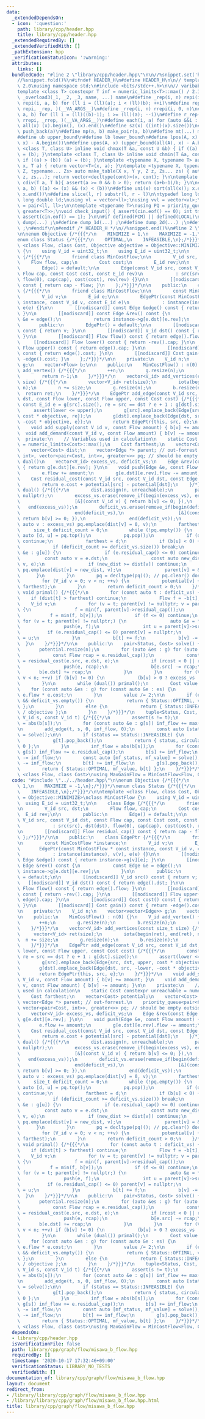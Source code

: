 ```yaml
---
data:
  _extendedDependsOn:
  - icon: ':question:'
    path: library/cpp/header.hpp
    title: library/cpp/header.hpp
  _extendedRequiredBy: []
  _extendedVerifiedWith: []
  _pathExtension: hpp
  _verificationStatusIcon: ':warning:'
  attributes:
    links: []
  bundledCode: "#line 2 \"library/cpp/header.hpp\"\n\n//%snippet.set('header')%\n\
    //%snippet.fold()%\n#ifndef HEADER_H\n#define HEADER_H\n\n// template version\
    \ 2.0\nusing namespace std;\n#include <bits/stdc++.h>\n\n// varibable settings\n\
    template <class T> constexpr T inf = numeric_limits<T>::max() / 2.1;\n\n#define\
    \ _overload3(_1, _2, _3, name, ...) name\n#define _rep(i, n) repi(i, 0, n)\n#define\
    \ repi(i, a, b) for (ll i = (ll)(a); i < (ll)(b); ++i)\n#define rep(...) _overload3(__VA_ARGS__,\
    \ repi, _rep, )(__VA_ARGS__)\n#define _rrep(i, n) rrepi(i, 0, n)\n#define rrepi(i,\
    \ a, b) for (ll i = (ll)((b)-1); i >= (ll)(a); --i)\n#define r_rep(...) _overload3(__VA_ARGS__,\
    \ rrepi, _rrep, )(__VA_ARGS__)\n#define each(i, a) for (auto &&i : a)\n#define\
    \ all(x) (x).begin(), (x).end()\n#define sz(x) ((int)(x).size())\n#define pb(a)\
    \ push_back(a)\n#define mp(a, b) make_pair(a, b)\n#define mt(...) make_tuple(__VA_ARGS__)\n\
    #define ub upper_bound\n#define lb lower_bound\n#define lpos(A, x) (lower_bound(all(A),\
    \ x) - A.begin())\n#define upos(A, x) (upper_bound(all(A), x) - A.begin())\ntemplate\
    \ <class T, class U> inline void chmax(T &a, const U &b) { if ((a) < (b)) (a)\
    \ = (b); }\ntemplate <class T, class U> inline void chmin(T &a, const U &b) {\
    \ if ((a) > (b)) (a) = (b); }\ntemplate <typename X, typename T> auto make_table(X\
    \ x, T a) { return vector<T>(x, a); }\ntemplate <typename X, typename Y, typename\
    \ Z, typename... Zs> auto make_table(X x, Y y, Z z, Zs... zs) { auto cont = make_table(y,\
    \ z, zs...); return vector<decltype(cont)>(x, cont); }\n\ntemplate <class T> T\
    \ cdiv(T a, T b){ assert(a >= 0 && b > 0); return (a+b-1)/b; }\n\n#define is_in(x,\
    \ a, b) ((a) <= (x) && (x) < (b))\n#define uni(x) sort(all(x)); x.erase(unique(all(x)),\
    \ x.end())\n#define slice(l, r) substr(l, r - l)\n\ntypedef long long ll;\ntypedef\
    \ long double ld;\nusing vl = vector<ll>;\nusing vvl = vector<vl>;\nusing pll\
    \ = pair<ll, ll>;\n\ntemplate <typename T>\nusing PQ = priority_queue<T, vector<T>,\
    \ greater<T>>;\nvoid check_input() { assert(cin.eof() == 0); int tmp; cin >> tmp;\
    \ assert(cin.eof() == 1); }\n\n#if defined(PCM) || defined(LOCAL)\n#else\n#define\
    \ dump(...) ;\n#define dump_1d(...) ;\n#define dump_2d(...) ;\n#define cerrendl\
    \ ;\n#endif\n\n#endif /* HEADER_H */\n//%snippet.end()%\n#line 2 \"library/cpp/graph/flow/misawa_b_flow.hpp\"\
    \n\nenum Objective {/*{{{*/\n    MINIMIZE = 1,\n    MAXIMIZE = -1,\n};/*}}}*/\n\
    enum class Status {/*{{{*/\n    OPTIMAL,\n    INFEASIBLE,\n};/*}}}*/\n\ntemplate\
    \ <class Flow, class Cost, Objective objective = Objective::MINIMIZE>\nclass MinCostFlow\
    \ {\n    using V_id = uint32_t;\n    using E_id = uint32_t;\n\n    class Edge\
    \ {/*{{{*/\n        friend class MinCostFlow;\n\n        V_id src, dst;\n    \
    \    Flow flow, cap;\n        Cost cost;\n        E_id rev;\n\n        public:\n\
    \        Edge() = default;\n\n        Edge(const V_id src, const V_id dst, const\
    \ Flow cap, const Cost cost, const E_id rev)\n            : src(src), dst(dst),\
    \ flow(0), cap(cap), cost(cost), rev(rev) {}\n\n        [[nodiscard]] Flow residual_cap()\
    \ const { return cap - flow; }\n    };/*}}}*/\n\n    public:\n    class EdgePtr\
    \ {/*{{{*/\n        friend class MinCostFlow;\n\n        const MinCostFlow *instance;\n\
    \        V_id v;\n        E_id e;\n\n        EdgePtr(const MinCostFlow * const\
    \ instance, const V_id v, const E_id e)\n            : instance(instance), v(v),\
    \ e(e) {}\n\n        [[nodiscard]] const Edge &edge() const { return instance->g[v][e];\
    \ }\n\n        [[nodiscard]] const Edge &rev() const {\n            const Edge\
    \ &e = edge();\n            return instance->g[e.dst][e.rev];\n        }\n\n \
    \       public:\n        EdgePtr() = default;\n\n        [[nodiscard]] V_id src()\
    \ const { return v; }\n\n        [[nodiscard]] V_id dst() const { return edge().dst;\
    \ }\n\n        [[nodiscard]] Flow flow() const { return edge().flow; }\n\n   \
    \     [[nodiscard]] Flow lower() const { return -rev().cap; }\n\n        [[nodiscard]]\
    \ Flow upper() const { return edge().cap; }\n\n        [[nodiscard]] Cost cost()\
    \ const { return edge().cost; }\n\n        [[nodiscard]] Cost gain() const { return\
    \ -edge().cost; }\n    };/*}}}*/\n\n    private:\n    V_id n;\n    vector<vector<Edge>>\
    \ g;\n    vector<Flow> b;\n\n    public:\n    MinCostFlow() : n(0) {}\n    V_id\
    \ add_vertex() {/*{{{*/\n        ++n;\n        g.resize(n);\n        b.resize(n);\n\
    \        return n-1;\n    }/*}}}*/\n    vector<V_id> add_vertices(const size_t\
    \ size) {/*{{{*/\n        vector<V_id> ret(size);\n        iota(begin(ret), end(ret),\
    \ n);\n        n += size;\n        g.resize(n);\n        b.resize(n);\n      \
    \  return ret;\n    }/*}}}*/\n    EdgePtr add_edge(const V_id src, const V_id\
    \ dst, const Flow lower, const Flow upper, const Cost cost) {/*{{{*/\n       \
    \ const E_id e = g[src].size(), re = src == dst ? e + 1 : g[dst].size();\n   \
    \     assert(lower <= upper);\n        g[src].emplace_back(Edge{src, dst, upper,\
    \ cost * objective, re});\n        g[dst].emplace_back(Edge{dst, src, -lower,\
    \ -cost * objective, e});\n        return EdgePtr{this, src, e};\n    }/*}}}*/\n\
    \    void add_supply(const V_id v, const Flow amount) { b[v] += amount; }\n  \
    \  void add_demand(const V_id v, const Flow amount) { b[v] -= amount; }\n\n  \
    \  private:\n    // Variables used in calculation\n    static Cost constexpr unreachable\
    \ = numeric_limits<Cost>::max();\n    Cost farthest;\n    vector<Cost> potential;\n\
    \    vector<Cost> dist;\n    vector<Edge *> parent; // out-forrest.\n    priority_queue<pair<Cost,\
    \ int>, vector<pair<Cost, int>>, greater<>> pq; // should be empty outside of\
    \ dual()\n    vector<V_id> excess_vs, deficit_vs;\n    Edge &rev(const Edge &e)\
    \ { return g[e.dst][e.rev]; }\n\n    void push(Edge &e, const Flow amount) {/*{{{*/\n\
    \        e.flow += amount;\n        g[e.dst][e.rev].flow -= amount;\n    }/*}}}*/\n\
    \    Cost residual_cost(const V_id src, const V_id dst, const Edge &e) {/*{{{*/\n\
    \        return e.cost + potential[src] - potential[dst];\n    }/*}}}*/\n    bool\
    \ dual() {/*{{{*/\n        dist.assign(n, unreachable);\n        parent.assign(n,\
    \ nullptr);\n        excess_vs.erase(remove_if(begin(excess_vs), end(excess_vs),\n\
    \                    [&](const V_id v) { return b[v] <= 0; }),\n             \
    \   end(excess_vs));\n        deficit_vs.erase(remove_if(begin(deficit_vs),\n\
    \                    end(deficit_vs),\n                    [&](const V_id v) {\
    \ return b[v] >= 0; }),\n                end(deficit_vs));\n        for (const\
    \ auto v : excess_vs) pq.emplace(dist[v] = 0, v);\n        farthest = 0;\n   \
    \     size_t deficit_count = 0;\n        while (!pq.empty()) {\n            const\
    \ auto [d, u] = pq.top();\n            pq.pop();\n            if (dist[u] < d)\
    \ continue;\n            farthest = d;\n            if (b[u] < 0) ++deficit_count;\n\
    \            if (deficit_count >= deficit_vs.size()) break;\n            for (auto\
    \ &e : g[u]) {\n                if (e.residual_cap() <= 0) continue;\n       \
    \         const auto v = e.dst;\n                const auto new_dist = d + residual_cost(u,\
    \ v, e);\n                if (new_dist >= dist[v]) continue;\n               \
    \ pq.emplace(dist[v] = new_dist, v);\n                parent[v] = &e;\n      \
    \      }\n        }\n        pq = decltype(pq)(); // pq.clear() doesn't exist.\n\
    \        for (V_id v = 0; v < n; ++v) {\n            potential[v] += min(dist[v],\
    \ farthest);\n        }\n        return deficit_count > 0;\n    }/*}}}*/\n   \
    \ void primal() {/*{{{*/\n        for (const auto t : deficit_vs) {\n        \
    \    if (dist[t] > farthest) continue;\n            Flow f = -b[t];\n        \
    \    V_id v;\n            for (v = t; parent[v] != nullptr; v = parent[v]->src)\
    \ {\n                f = min(f, parent[v]->residual_cap());\n            }\n \
    \           f = min(f, b[v]);\n            if (f <= 0) continue;\n           \
    \ for (v = t; parent[v] != nullptr;) {\n                auto &e = *parent[v];\n\
    \                push(e, f);\n                int u = parent[v]->src;\n      \
    \          if (e.residual_cap() <= 0) parent[v] = nullptr;\n                v\
    \ = u;\n            }\n            b[t] += f;\n            b[v] -= f;\n      \
    \  }\n    }/*}}}*/\n\n    public:\n    pair<Status, Cost> solve() {/*{{{*/\n \
    \       potential.resize(n);\n        for (auto &es : g) for (auto &e : es) {\n\
    \            const Flow rcap = e.residual_cap();\n            const Cost rcost\
    \ = residual_cost(e.src, e.dst, e);\n            if (rcost < 0 || rcap < 0) {\n\
    \                push(e, rcap);\n                b[e.src] -= rcap;\n         \
    \       b[e.dst] += rcap;\n            }\n        }\n        for (V_id v = 0;\
    \ v < n; ++v) if (b[v] != 0) {\n            (b[v] > 0 ? excess_vs : deficit_vs).emplace_back(v);\n\
    \        }\n\n        while (dual()) primal();\n        Cost value = 0;\n    \
    \    for (const auto &es : g) for (const auto &e : es) {\n            value +=\
    \ e.flow * e.cost;\n        }\n        value /= 2;\n\n        if (excess_vs.empty()\
    \ && deficit_vs.empty()) {\n            return { Status::OPTIMAL, value / objective\
    \ };\n        }\n        else {\n            return { Status::INFEASIBLE, value\
    \ / objective };\n        }\n    }/*}}}*/\n    tuple<Status, Cost, Flow> solve(const\
    \ V_id s, const V_id t) {/*{{{*/\n        assert(s != t);\n        Flow inf_flow\
    \ = abs(b[s]);\n        for (const auto &e : g[s]) inf_flow += max(e.cap, static_cast<Flow>(0));\n\
    \n        add_edge(t, s, 0, inf_flow, 0);\n        const auto [status, circulation_value]\
    \ = solve();\n\n        if (status == Status::INFEASIBLE) {\n            g[s].pop_back();\n\
    \            g[t].pop_back();\n            return { status, circulation_value,\
    \ 0 };\n        }\n        inf_flow = abs(b[s]);\n        for (const auto &e :\
    \ g[s]) inf_flow += e.residual_cap();\n        b[s] += inf_flow;\n        b[t]\
    \ -= inf_flow;\n        const auto [mf_status, mf_value] = solve();\n        b[s]\
    \ -= inf_flow;\n        b[t] += inf_flow;\n        g[s].pop_back();\n        g[t].pop_back();\n\
    \        return { Status::OPTIMAL, mf_value, b[t] };\n    }/*}}}*/\n};\n\ntemplate\
    \ <class Flow, class Cost>\nusing MaxGainFlow = MinCostFlow<Flow, Cost, Objective::MAXIMIZE>;\n"
  code: "#include \"../../header.hpp\"\n\nenum Objective {/*{{{*/\n    MINIMIZE =\
    \ 1,\n    MAXIMIZE = -1,\n};/*}}}*/\nenum class Status {/*{{{*/\n    OPTIMAL,\n\
    \    INFEASIBLE,\n};/*}}}*/\n\ntemplate <class Flow, class Cost, Objective objective\
    \ = Objective::MINIMIZE>\nclass MinCostFlow {\n    using V_id = uint32_t;\n  \
    \  using E_id = uint32_t;\n\n    class Edge {/*{{{*/\n        friend class MinCostFlow;\n\
    \n        V_id src, dst;\n        Flow flow, cap;\n        Cost cost;\n      \
    \  E_id rev;\n\n        public:\n        Edge() = default;\n\n        Edge(const\
    \ V_id src, const V_id dst, const Flow cap, const Cost cost, const E_id rev)\n\
    \            : src(src), dst(dst), flow(0), cap(cap), cost(cost), rev(rev) {}\n\
    \n        [[nodiscard]] Flow residual_cap() const { return cap - flow; }\n   \
    \ };/*}}}*/\n\n    public:\n    class EdgePtr {/*{{{*/\n        friend class MinCostFlow;\n\
    \n        const MinCostFlow *instance;\n        V_id v;\n        E_id e;\n\n \
    \       EdgePtr(const MinCostFlow * const instance, const V_id v, const E_id e)\n\
    \            : instance(instance), v(v), e(e) {}\n\n        [[nodiscard]] const\
    \ Edge &edge() const { return instance->g[v][e]; }\n\n        [[nodiscard]] const\
    \ Edge &rev() const {\n            const Edge &e = edge();\n            return\
    \ instance->g[e.dst][e.rev];\n        }\n\n        public:\n        EdgePtr()\
    \ = default;\n\n        [[nodiscard]] V_id src() const { return v; }\n\n     \
    \   [[nodiscard]] V_id dst() const { return edge().dst; }\n\n        [[nodiscard]]\
    \ Flow flow() const { return edge().flow; }\n\n        [[nodiscard]] Flow lower()\
    \ const { return -rev().cap; }\n\n        [[nodiscard]] Flow upper() const { return\
    \ edge().cap; }\n\n        [[nodiscard]] Cost cost() const { return edge().cost;\
    \ }\n\n        [[nodiscard]] Cost gain() const { return -edge().cost; }\n    };/*}}}*/\n\
    \n    private:\n    V_id n;\n    vector<vector<Edge>> g;\n    vector<Flow> b;\n\
    \n    public:\n    MinCostFlow() : n(0) {}\n    V_id add_vertex() {/*{{{*/\n \
    \       ++n;\n        g.resize(n);\n        b.resize(n);\n        return n-1;\n\
    \    }/*}}}*/\n    vector<V_id> add_vertices(const size_t size) {/*{{{*/\n   \
    \     vector<V_id> ret(size);\n        iota(begin(ret), end(ret), n);\n      \
    \  n += size;\n        g.resize(n);\n        b.resize(n);\n        return ret;\n\
    \    }/*}}}*/\n    EdgePtr add_edge(const V_id src, const V_id dst, const Flow\
    \ lower, const Flow upper, const Cost cost) {/*{{{*/\n        const E_id e = g[src].size(),\
    \ re = src == dst ? e + 1 : g[dst].size();\n        assert(lower <= upper);\n\
    \        g[src].emplace_back(Edge{src, dst, upper, cost * objective, re});\n \
    \       g[dst].emplace_back(Edge{dst, src, -lower, -cost * objective, e});\n \
    \       return EdgePtr{this, src, e};\n    }/*}}}*/\n    void add_supply(const\
    \ V_id v, const Flow amount) { b[v] += amount; }\n    void add_demand(const V_id\
    \ v, const Flow amount) { b[v] -= amount; }\n\n    private:\n    // Variables\
    \ used in calculation\n    static Cost constexpr unreachable = numeric_limits<Cost>::max();\n\
    \    Cost farthest;\n    vector<Cost> potential;\n    vector<Cost> dist;\n   \
    \ vector<Edge *> parent; // out-forrest.\n    priority_queue<pair<Cost, int>,\
    \ vector<pair<Cost, int>>, greater<>> pq; // should be empty outside of dual()\n\
    \    vector<V_id> excess_vs, deficit_vs;\n    Edge &rev(const Edge &e) { return\
    \ g[e.dst][e.rev]; }\n\n    void push(Edge &e, const Flow amount) {/*{{{*/\n \
    \       e.flow += amount;\n        g[e.dst][e.rev].flow -= amount;\n    }/*}}}*/\n\
    \    Cost residual_cost(const V_id src, const V_id dst, const Edge &e) {/*{{{*/\n\
    \        return e.cost + potential[src] - potential[dst];\n    }/*}}}*/\n    bool\
    \ dual() {/*{{{*/\n        dist.assign(n, unreachable);\n        parent.assign(n,\
    \ nullptr);\n        excess_vs.erase(remove_if(begin(excess_vs), end(excess_vs),\n\
    \                    [&](const V_id v) { return b[v] <= 0; }),\n             \
    \   end(excess_vs));\n        deficit_vs.erase(remove_if(begin(deficit_vs),\n\
    \                    end(deficit_vs),\n                    [&](const V_id v) {\
    \ return b[v] >= 0; }),\n                end(deficit_vs));\n        for (const\
    \ auto v : excess_vs) pq.emplace(dist[v] = 0, v);\n        farthest = 0;\n   \
    \     size_t deficit_count = 0;\n        while (!pq.empty()) {\n            const\
    \ auto [d, u] = pq.top();\n            pq.pop();\n            if (dist[u] < d)\
    \ continue;\n            farthest = d;\n            if (b[u] < 0) ++deficit_count;\n\
    \            if (deficit_count >= deficit_vs.size()) break;\n            for (auto\
    \ &e : g[u]) {\n                if (e.residual_cap() <= 0) continue;\n       \
    \         const auto v = e.dst;\n                const auto new_dist = d + residual_cost(u,\
    \ v, e);\n                if (new_dist >= dist[v]) continue;\n               \
    \ pq.emplace(dist[v] = new_dist, v);\n                parent[v] = &e;\n      \
    \      }\n        }\n        pq = decltype(pq)(); // pq.clear() doesn't exist.\n\
    \        for (V_id v = 0; v < n; ++v) {\n            potential[v] += min(dist[v],\
    \ farthest);\n        }\n        return deficit_count > 0;\n    }/*}}}*/\n   \
    \ void primal() {/*{{{*/\n        for (const auto t : deficit_vs) {\n        \
    \    if (dist[t] > farthest) continue;\n            Flow f = -b[t];\n        \
    \    V_id v;\n            for (v = t; parent[v] != nullptr; v = parent[v]->src)\
    \ {\n                f = min(f, parent[v]->residual_cap());\n            }\n \
    \           f = min(f, b[v]);\n            if (f <= 0) continue;\n           \
    \ for (v = t; parent[v] != nullptr;) {\n                auto &e = *parent[v];\n\
    \                push(e, f);\n                int u = parent[v]->src;\n      \
    \          if (e.residual_cap() <= 0) parent[v] = nullptr;\n                v\
    \ = u;\n            }\n            b[t] += f;\n            b[v] -= f;\n      \
    \  }\n    }/*}}}*/\n\n    public:\n    pair<Status, Cost> solve() {/*{{{*/\n \
    \       potential.resize(n);\n        for (auto &es : g) for (auto &e : es) {\n\
    \            const Flow rcap = e.residual_cap();\n            const Cost rcost\
    \ = residual_cost(e.src, e.dst, e);\n            if (rcost < 0 || rcap < 0) {\n\
    \                push(e, rcap);\n                b[e.src] -= rcap;\n         \
    \       b[e.dst] += rcap;\n            }\n        }\n        for (V_id v = 0;\
    \ v < n; ++v) if (b[v] != 0) {\n            (b[v] > 0 ? excess_vs : deficit_vs).emplace_back(v);\n\
    \        }\n\n        while (dual()) primal();\n        Cost value = 0;\n    \
    \    for (const auto &es : g) for (const auto &e : es) {\n            value +=\
    \ e.flow * e.cost;\n        }\n        value /= 2;\n\n        if (excess_vs.empty()\
    \ && deficit_vs.empty()) {\n            return { Status::OPTIMAL, value / objective\
    \ };\n        }\n        else {\n            return { Status::INFEASIBLE, value\
    \ / objective };\n        }\n    }/*}}}*/\n    tuple<Status, Cost, Flow> solve(const\
    \ V_id s, const V_id t) {/*{{{*/\n        assert(s != t);\n        Flow inf_flow\
    \ = abs(b[s]);\n        for (const auto &e : g[s]) inf_flow += max(e.cap, static_cast<Flow>(0));\n\
    \n        add_edge(t, s, 0, inf_flow, 0);\n        const auto [status, circulation_value]\
    \ = solve();\n\n        if (status == Status::INFEASIBLE) {\n            g[s].pop_back();\n\
    \            g[t].pop_back();\n            return { status, circulation_value,\
    \ 0 };\n        }\n        inf_flow = abs(b[s]);\n        for (const auto &e :\
    \ g[s]) inf_flow += e.residual_cap();\n        b[s] += inf_flow;\n        b[t]\
    \ -= inf_flow;\n        const auto [mf_status, mf_value] = solve();\n        b[s]\
    \ -= inf_flow;\n        b[t] += inf_flow;\n        g[s].pop_back();\n        g[t].pop_back();\n\
    \        return { Status::OPTIMAL, mf_value, b[t] };\n    }/*}}}*/\n};\n\ntemplate\
    \ <class Flow, class Cost>\nusing MaxGainFlow = MinCostFlow<Flow, Cost, Objective::MAXIMIZE>;\n"
  dependsOn:
  - library/cpp/header.hpp
  isVerificationFile: false
  path: library/cpp/graph/flow/misawa_b_flow.hpp
  requiredBy: []
  timestamp: '2020-10-17 17:32:46+09:00'
  verificationStatus: LIBRARY_NO_TESTS
  verifiedWith: []
documentation_of: library/cpp/graph/flow/misawa_b_flow.hpp
layout: document
redirect_from:
- /library/library/cpp/graph/flow/misawa_b_flow.hpp
- /library/library/cpp/graph/flow/misawa_b_flow.hpp.html
title: library/cpp/graph/flow/misawa_b_flow.hpp
---
```

